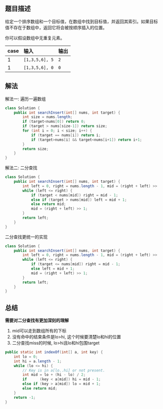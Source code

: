 ## 题目描述

给定一个排序数组和一个目标值，在数组中找到目标值，并返回其索引。如果目标值不存在于数组中，返回它将会被按顺序插入的位置。

你可以假设数组中无重复元素。

|case|输入|输出|
|:--|:--|:--|
|1|`[1,3,5,6], 5`|`2`|
|1|`[1,3,5,6], 0`|`0`|

## 解法

解法一: 遍历一遍数组

```java
class Solution {
    public int searchInsert(int[] nums, int target) {
        int size = nums.length;
        if (target<nums[0]) return 0;
        if (target > nums[size-1]) return size;
        for (int i = 0; i < size; i++) {
            if (target == nums[i]) return i;
            if (target>nums[i] && target<nums[i+1]) return i+1;
        }
        return size;
    }
}
```

解法二: 二分查找

```java
class Solution {
    public int searchInsert(int[] nums, int target) {
        int left = 0, right = nums.length - 1, mid = (right + left) >> 1;
        while (left <= right) {
            if (target < nums[mid]) right = mid - 1;
            else if (target > nums[mid]) left = mid + 1;
            else return mid;
            mid = (right + left) >> 1;
        }
        return left;
    }
}
```

二分查找更统一的实现

```java
class Solution {
    public int searchInsert(int[] nums, int target) {
        int left = 0, right = nums.length - 1, mid = (right + left) >> 1;
        while (left <= right) {
            if (target <= nums[mid]) right = mid - 1;
            else left = mid + 1;
            mid = (right + left) >> 1;
        }
        return left;
    }
}
```

## 总结

**需要对二分查找有更加深刻的理解**

1. mid可以走到数组所有的下标
2. 没有命中的结束条件是lo>hi, 这个时候要清楚lo和hi的位置
3. 二分查找miss的时候, lo>hi且lo和hi包围target

```java
public static int indexOf(int[] a, int key) {
    int lo = 0;
    int hi = a.length - 1;
    while (lo <= hi) {
        // Key is in a[lo..hi] or not present.
        int mid = lo + (hi - lo) / 2;
        if      (key < a[mid]) hi = mid - 1;
        else if (key > a[mid]) lo = mid + 1;
        else return mid;
    }
    return -1;
}
```
